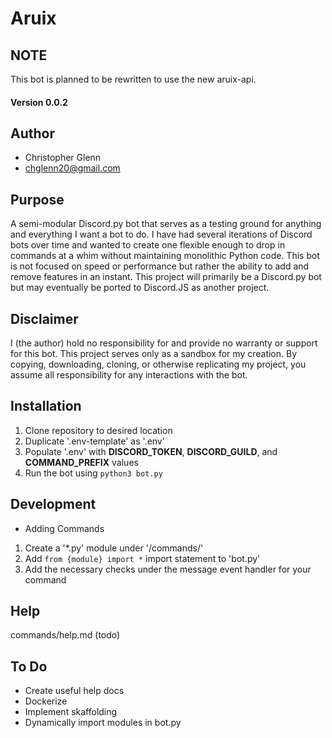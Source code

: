 # Aruix
## NOTE
This bot is planned to be rewritten to use the new aruix-api. 

#### Version 0.0.2

## Author
* Christopher Glenn
* chglenn20@gmail.com

## Purpose
A semi-modular Discord.py bot that serves as a testing ground for anything and everything I want a bot to do. 
I have had several iterations of Discord bots over time and wanted to create one flexible enough to drop in commands at a whim without maintaining monolithic Python code. This bot is not focused on speed or performance but rather the ability to add and remove features in an instant.
This project will primarily be a Discord.py bot but may eventually be ported to Discord.JS as another project.

## Disclaimer
I (the author) hold no responsibility for and provide no warranty or support for this bot. This project serves only as a sandbox for my creation. By copying, downloading, cloning, or otherwise replicating my project, you assume all responsibility for any interactions with the bot.

## Installation
1. Clone repository to desired location
1. Duplicate '.env-template' as '.env'
1. Populate '.env' with **DISCORD_TOKEN**, **DISCORD_GUILD**, and **COMMAND_PREFIX** values
1. Run the bot using `python3 bot.py`

## Development
* Adding Commands
1. Create a '*.py' module under '/commands/'
1. Add `from {module} import *` import statement to 'bot.py'
1. Add the necessary checks under the message event handler for your command

## Help
commands/help.md (todo)

## To Do
* Create useful help docs
* Dockerize
* Implement skaffolding
* Dynamically import modules in bot.py
